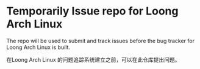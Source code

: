 # Temporarily Issue repo for Loong Arch Linux

The repo will be used to submit and track issues before the bug tracker for Loong Arch Linux is built.

在Loong Arch Linux 的问题追踪系统建立之前，可以在此仓库提出问题。
